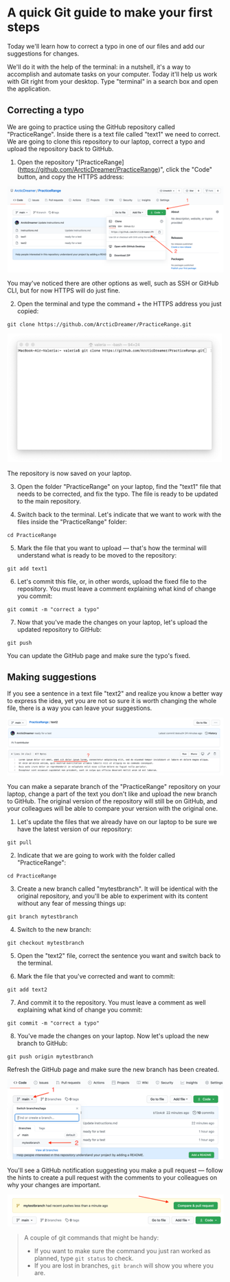 # A quick Git guide to make your first steps

Today we'll learn how to correct a typo in one of our files and add our 
suggestions for changes.

We'll do it with the help of the terminal: in a nutshell, it's a way to 
accomplish and automate tasks on your computer. Today it'll help us work with 
Git right from your desktop. Type "terminal" in a search box and open the 
application.


## Correcting a typo
We are going to practice using the GitHub repository called "PracticeRange". 
Inside there is a text file called "text1" we need to correct. We are going to 
clone this repository to our laptop, correct a typo and upload the repository 
back to GitHub.

1. Open the repository "[PracticeRange]
(https://github.com/ArcticDreamer/PracticeRange)", click the "Code" button, and 
copy the HTTPS address:

<img src="clone.png">

You may've noticed there are other options as well, such as SSH or GitHub CLI, 
but for now HTTPS will do just fine.

2. Open the terminal and type the command + the HTTPS address you just copied:
```
git clone https://github.com/ArcticDreamer/PracticeRange.git
```

<img src="git clone.png" width="500" height="300">

The repository is now saved on your laptop.

3. Open the folder "PracticeRange" on your laptop, find the "text1" file that 
needs to be corrected, and fix the typo. The file is ready to be updated to the 
main repository.

4. Switch back to the terminal. Let's indicate that we want to work with the 
files inside the "PracticeRange" folder:
```
cd PracticeRange
```

5. Mark the file that you want to upload — that's how the terminal will 
understand what is ready to be moved to the repository:
```
git add text1
```

6. Let's commit this file, or, in other words, upload the fixed file to the 
repository. You must leave a comment explaining what kind of change you commit:
```
git commit -m "correct a typo"
```

7. Now that you've made the changes on your laptop, let's upload the updated 
repository to GitHub:
```
git push
```

You can update the GitHub page and make sure the typo's fixed.


## Making suggestions
If you see a sentence in a text file "text2" and realize you know a better way 
to express the idea, yet you are not so sure it is worth changing the whole 
file, there is a way you can leave your suggestions.

<img src="text2.png">

You can make a separate branch of the "PracticeRange" repository on your laptop,
 change a part of the text you don't like and upload the new branch to GitHub. 
 The original version of the repository will still be on GitHub, and your 
 colleagues will be able to compare your version with the original one.

1. Let's update the files that we already have on our laptop to be sure we have 
the latest version of our repository:

```
git pull
```

2. Indicate that we are going to work with the folder called "PracticeRange":
```
cd PracticeRange
```

3. Create a new branch called "mytestbranch". It will be identical with the 
original repository, and you'll be able to experiment with its content without 
any fear of messing things up:
```
git branch mytestbranch
```

4. Switch to the new branch:
```
git checkout mytestbranch
```

5. Open the "text2" file, correct the sentence you want and switch back to the 
terminal.

6. Mark the file that you've corrected and want to commit:
```
git add text2
```

7. And commit it to the repository. You must leave a comment as well explaining 
what kind of change you commit:
```
git commit -m "correct a typo"
```

8. You've made the changes on your laptop. Now let's upload the new branch to 
GitHub:
```
git push origin mytestbranch
```

Refresh the GitHub page and make sure the new branch has been created. 

<img src="newbranch.png">

You'll see a GitHub notification suggesting you make a pull request — follow the
 hints to create a pull request with the comments to your colleagues on why your
  changes are important.

<img src="pullrequest.png">

> A couple of git commands that might be handy:
> - If you want to make sure the command you just ran worked as planned, type 
`git status` to check.
> - If you are lost in branches, `git branch` will show you where you are.
